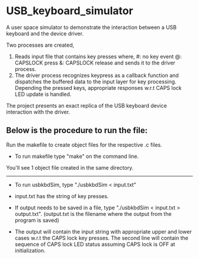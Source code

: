# USB_keyboard_simulator
A user space simulator to demonstrate the interaction between a USB keyboard and the device driver.

Two processes are created,
1. Reads input file that contains key presses where,
    #:	no	key	event
    @:	CAPSLOCK press
    &:	CAPSLOCK	release
    and sends it to the driver process.
2. The driver process recognizes keypress as a callback function and dispatches the buffered data 
   to the input layer for key processing. Depending the pressed keys, appropriate responses 
   w.r.t CAPS lock LED update is handled.
   
The project presents an exact replica of the USB keyboard device interaction with the driver.


Below is the procedure to run the file:
-----------------------------------------------------------------------------------

Run the makefile to create object files for the respective .c files.

- To run makefile type "make" on the command line.

You'll see 1 object file created in the same directory.

-----------------------------------------------------------------------------------

- To run usbkbdSim, type "./usbkbdSim < input.txt"

- input.txt has the string of key presses.

- If output needs to be saved in a file, type "./usbkbdSim < input.txt > output.txt". 
	(output.txt is the filename where the output from the program is saved)
  
 - The output will contain the input string with appropriate upper and lower cases 
   w.r.t the CAPS lock key presses. The second line will contain the sequence of 
   CAPS lock LED status assuming CAPS lock is OFF at initialization.
